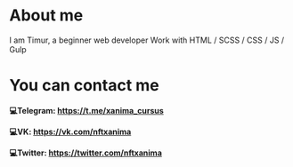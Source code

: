 # About me
I am Timur, a beginner web developer
Work with HTML / SCSS / CSS / JS / Gulp
# You can contact me 
<b> 💻Telegram: https://t.me/xanima_cursus </b>

<b> 💻VK: https://vk.com/nftxanima </b>

<b> 💻Twitter: https://twitter.com/nftxanima </b>
